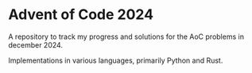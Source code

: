 # Advent of Code 2024

A repository to track my progress and solutions for the AoC problems in december 2024. 

Implementations in various languages, primarily Python and Rust.
